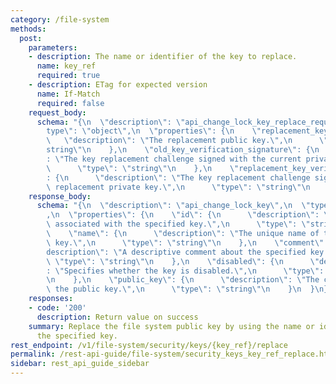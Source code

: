 ```yaml
---
category: /file-system
methods:
  post:
    parameters:
    - description: The name or identifier of the key to replace.
      name: key_ref
      required: true
    - description: ETag for expected version
      name: If-Match
      required: false
    request_body:
      schema: "{\n  \"description\": \"api_change_lock_key_replace_request\",\n  \"\
        type\": \"object\",\n  \"properties\": {\n    \"replacement_key\": {\n   \
        \   \"description\": \"The replacement public key.\",\n      \"type\": \"\
        string\"\n    },\n    \"old_key_verification_signature\": {\n      \"description\"\
        : \"The key replacement challenge signed with the current private key.\",\n\
        \      \"type\": \"string\"\n    },\n    \"replacement_key_verification_signature\"\
        : {\n      \"description\": \"The key replacement challenge signed with the\
        \ replacement private key.\",\n      \"type\": \"string\"\n    }\n  }\n}"
    response_body:
      schema: "{\n  \"description\": \"api_change_lock_key\",\n  \"type\": \"object\"\
        ,\n  \"properties\": {\n    \"id\": {\n      \"description\": \"The identifier\
        \ associated with the specified key.\",\n      \"type\": \"string\"\n    },\n\
        \    \"name\": {\n      \"description\": \"The unique name of the specified\
        \ key.\",\n      \"type\": \"string\"\n    },\n    \"comment\": {\n      \"\
        description\": \"A descriptive comment about the specified key.\",\n     \
        \ \"type\": \"string\"\n    },\n    \"disabled\": {\n      \"description\"\
        : \"Specifies whether the key is disabled.\",\n      \"type\": \"boolean\"\
        \n    },\n    \"public_key\": {\n      \"description\": \"The contents of\
        \ the public key.\",\n      \"type\": \"string\"\n    }\n  }\n}"
    responses:
    - code: '200'
      description: Return value on success
    summary: Replace the file system public key by using the name or identifier of
      the specified key.
rest_endpoint: /v1/file-system/security/keys/{key_ref}/replace
permalink: /rest-api-guide/file-system/security_keys_key_ref_replace.html
sidebar: rest_api_guide_sidebar
---
```


